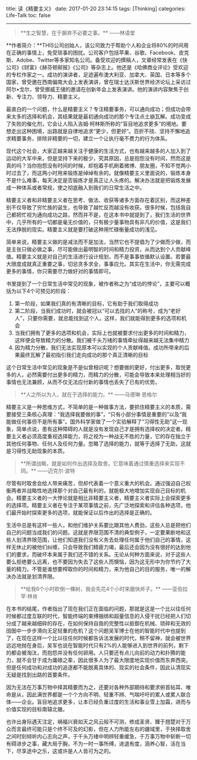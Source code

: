 title: 读《精要主义》
date: 2017-01-20 23:14:15
tags: [Thinking]
categories: Life-Talk
toc: false

---

<blockquote  class="blockquote-center">
**生之智慧，在于摒弃不必要之事。**
——林语堂
</blockquote>

**作者简介：**THIS公司创始人，该公司致力于帮助个人和企业将80%的时间用在正确的事情上，免受琐事的困扰。公司客户包括苹果、谷歌、Facebook、皮克斯、Adobe、Twitter等多家知名公司。备受欢迎的撰稿人，文章经常发表在《快公司》《财富》《赫芬顿邮报》《公司》等杂志上。他还是《哈佛商业评论》受欢迎的专栏作家之一。成功的演讲者，足迹遍布澳大利亚、加拿大、英国、日本等多个国家，曾受邀在西南偏南大会上发表演讲，曾在瑞士达沃斯世界经济论坛上采访过阿尔•戈尔，曾受挪威王储的邀请在创新年会上发表演讲。他的演讲内容聚焦于创新、专注力、领导力、精要主义。

最直白的一个问题，什么是精要主义？专注精要事务，可以通向成功；但成功会带来太多的选择和机会，其结果就是最初通向成功的那个专注点土崩瓦解。成功变成了失败的催化剂，它会让人陷入吉姆·柯林斯所称的“盲目地追求更多”的境地。要想走出这种困境，出路就是自律地追求“更少，但更好”。百折不挠、坚持不懈地追求精要事务，排除非精要的一切，建立一个让执行毫不费力的行为体系。

现代这个社会，大家正越来越关注于健康的生活方式，也有越来越多的人加入到了运动的大军中来，但是坚持下来的极少，究其原因，总是抱怨没有时间，然而这是真的吗？当你抱怨没有时间的时候，却抱着手机刷着微博、朋友圈，不知不觉两小时过去了，而这两小时用来锻炼是绰绰有余的。就像精要主义里面说的，锻炼本身不是什么难事，每天决定是否锻炼才是真正让人头疼的。解决办法就是把锻炼发展成一种体系或者常规，使之彻底融入到我们的日常生活之中。

精要主义者和非精要主义者在思考、做法、收获等诸多方面存在着区别，而这种差别不仅导致了穷忙族的诞生，也导致了越忙反而越没有收获。很多时候，包括我自己都把忙视为通向成功之路，然而并不是，在这本书中就提到了，我们生活的世界中，几乎所有的一切都是毫无价值的，只有极少量事物具有非凡的价值，这是我们无法挣脱的现实。精要主义就是要打破这种用忙碌衡量成功的浅见。

简单来说，精要主义做的是减法而不是加法，当然它也不提倡为了少做而少做，而是主张只做必做之事，尽可能做出最明智的时间和精力投资，从而达到个人贡献峰值。精要主义就是对自己的生活进行设计规划，而不是事事依循默认设置。若要最大限度成就真正重要之事，切忌贪多求全，事事应允。其实在生活中，你无需完成更多的事情，你只需要尽力做好对的事情即可。

书里提到了一个日常生活中常见的现象，被作者称之为“成功的悖论”，主要可以概括为以下4个可预见的阶段：
1. 第一阶段，如果我们真的有清晰的目标，它有助于我们取得成功
2. 第二阶段，当我们成功时，就会被冠以“可以去找的人”的称号，成为“老好人”，只要你需要，就总能找到这个人。这样，我们就能得到更多的选项和机会
3. 当我们拥有了更多的选项和机会，实际上也就被要求付出更多的时间和精力，这样便会导致精力的分散。我们被千头万绪的事情牵扯得越来越无法集中精力
4. 因为精力分散，我们无法实现原本可以实现的个人贡献峰值。成功所带来的后果最终瓦解了最初指引我们走向成功的那个真正清晰的目标

这个日常生活中常见的现象是不是似曾相识呢？想要做的更好，付出更多，取悦更多的人，必然需要付出更多的精力，而精力的分散，可能会导致本来处理相当好的事情也无法兼顾，从而不仅无法应付新的事情也丢失了已有的优势。

<blockquote  class="blockquote-center">
**人之所以为人，就在于选择的能力。**
——马德琳·恩格尔
</blockquote>

精要主义是一种思维方式，不简单的是一种做事方法，要抓住精要主义的本质，需要接受三条核心真理：“我选择我要做的事”，“只有小部分事情是重要的”以及“我能做任何事但不是所有事”。国外科学家做了一个实验解释了“习得性无助”这一现象，简单点说，患有这种障碍的人就是没有发现自己才是拥有选择权的决定者。精要主义者必须高度重视选择能力，将之视为一种战无不胜的力量，它的存在独立于其他任何事物、任何人及任何力量。忽略了选择的能力，就等于选择了无助，这就是习得性无助现象的本质。

<blockquote  class="blockquote-center">
**所谓战略，就是如何作出选择及取舍。它意味着通过慎重选择来实现不同。**
——迈克尔·波特
</blockquote>

尽管有时取舍会给人带来痛苦，但却代表着一个意义重大的机会。通过强迫自己权衡两者并战略性地选择那个对自己最有利的，就能极大地增加实现自己目标的机会。精要主义者的一大悖论就是相比非精要主义者，精要主义者实际上会探索更多的选择项。精要主义者在专注于某项事情之前，先广泛地探索和评估各种选项，他们最开始时探索更多的选项，就能保证以后作出的选择是正确的。

生活中总是有这样一些人，和他们维护关系要比跟其他人费劲，这些人总是把他们自己的问题当成我们的问题。这就是界限范围不清的典型例子，一定要果断地和这些人划清界限范围，让他们知道我们没有义务去处理任何属于他们自己的事情，这样无休止的被他们纠缠，只会导致我们精疲力竭，最后还会因为没有很好的达到他们的要求，而破坏本来属于我们还不错的关系。无论从何种方面来说，对于这些人要么拒绝要么远离，也不要因为失去了这些人而懊恼，因为这无形中为你节约了大量的精力。不管是谁想要榨取你的时间和精力，来为他自己的目的服务，唯一的解决办法就是划清界限。

<blockquote  class="blockquote-center">
**给我6个小时砍倒一棵树，我会先花4个小时来磨快斧子。**
——亚伯拉罕·林肯
</blockquote>

在本书的结尾，作者指出了现在我们正在面临的问题，那就是这是一个比以往任何时候都过度互联的时代，智能终端的束缚捆绑和超量信息的入侵干扰已经把人们切分成了越来越细碎的存在，在如何保持自我的完整性以抵御在机械、琐碎和无效的囹圄中一步步滑向无足轻重的危机？这个问题吴军博士在他的智能时代中也提到了，在现在这样一个比以往任何时候都告诉法发展的时代，稍不留神，就会被世界远远地抛在身后，吴军也说在智能时代只有2%的人能够进入到世界的前列，剩下的都会被淘汰，而抱怨并没有任何卵用。人只要还有点儿向前的动力和扑腾的能力，就不会甘于成为庸碌之辈，因此很多人为了最大限度地实现价值而东奔西突。但是任何成功和对成功的追逐都不能脱离具体的、现实的社会条件，因此认清现实无疑是找到出路的首要条件。

因为无法在万事万物中择其精要而为之，还要对各种外部期待和要求俯首帖耳、唯命是从，因此满世界都是一个个方向不明、轻重不辨、气喘吁吁的累人或累人联合体——企业。盲目地追求更多，让本已经负重过度的生活和事业雪上加霜，进而与价值实现的目标南辕北辙。

也许出身际遇天注定，祸福兴衰如天之风云般不可测，修成圣贤、臻于翘楚对于万众而言最终可能只是个终不可及的幻影，但在人力所能左右的疆域里，于抉择取舍之间时刻倾听内心志向之声，于千头万绪中明辨轻重缓急，于万事万物中斩断一切有碍进步之事，藏大局于胸，不为一时一事所缚，进退有度，涵养心智，活在当下，尽享途中之乐，这或许是人人皆可为之的。

